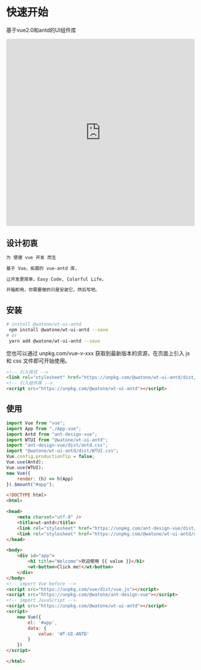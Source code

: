 # 快速开始

基于vue2.0和antd的UI组件库

<iframe src="https://codesandbox.io/embed/small-dust-9c02r?fontsize=14&hidenavigation=1&theme=dark"
     style="width:100%; height:500px; border:0; border-radius: 4px; overflow:hidden;"
     title="small-dust-9c02r"
     allow="accelerometer; ambient-light-sensor; camera; encrypted-media; geolocation; gyroscope; hid; microphone; midi; payment; usb; vr; xr-spatial-tracking"
     sandbox="allow-forms allow-modals allow-popups allow-presentation allow-same-origin allow-scripts"
   ></iframe>

## 设计初衷

```bash
为 便捷 vue 开发 而生

基于 Vue，拓展的 vue-antd 库，

让开发更简单，Easy Code, Colorful Life，

开箱即用，你需要做的只是安装它，然后写吧。
```

## 安装

```bash
# install @watone/wt-ui-antd
 npm install @watone/wt-ui-antd --save
# or
 yarn add @watone/wt-ui-antd --save
```

您也可以通过 unpkg.com/vue-v-xxx 获取到最新版本的资源，在页面上引入 js 和 css 文件即可开始使用。

```html
<!-- 引入样式 -->
<link rel="stylesheet" href="https://unpkg.com/@watone/wt-ui-antd/dist/WTUI.css" />
<!-- 引入组件库 -->
<script src="https://unpkg.com/@watone/wt-ui-antd"></script>
```

## 使用

```js
import Vue from "vue";
import App from "./App.vue";
import Antd from "ant-design-vue";
import WTUI from "@watone/wt-ui-antd";
import "ant-design-vue/dist/antd.css";
import "@watone/wt-ui-antd/dist/WTUI.css";
Vue.config.productionTip = false;
Vue.use(Antd);
Vue.use(WTUI);
new Vue({
    render: (h) => h(App)
}).$mount("#app");
```

```html
<!DOCTYPE html>
<html>

<head>
    <meta charset="utf-8" />
    <title>wt-antd</title>
    <link rel="stylesheet" href="https://unpkg.com/ant-design-vue/dist/antd.css" />
    <link rel="stylesheet" href="https://unpkg.com/@watone/wt-ui-antd/dist/WTUI.css" />
</head>

<body>
    <div id="app">
        <h1 title="Welcome">欢迎使用 {{ value }}</h1>
        <wt-button>Click me!</wt-button>
    </div>
</body>
<!-- import Vue before -->
<script src="https://unpkg.com/vue/dist/vue.js"></script>
<script src="https://unpkg.com/@watone/ant-design-vue"></script>
<!-- import JavaScript -->
<script src="https://unpkg.com/@watone/wt-ui-antd"></script>
<script>
    new Vue({
        el: '#app',
        data: {
            value: 'WT-UI-ANTD'
        }
    })
</script>

</html>
```
